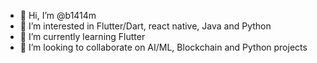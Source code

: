 - 👋 Hi, I’m @b1414m
- 👀 I’m interested in Flutter/Dart, react native, Java and Python
- 🌱 I’m currently learning Flutter 
- 💞️ I’m looking to collaborate on AI/ML, Blockchain and Python projects 

